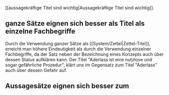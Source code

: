 [[aussagekräftige Titel sind wichtig|Aussagekräftige Titel sind wichtig]].
## ganze Sätze eignen sich besser als Titel als einzelne Fachbegriffe

Durch die Verwendung ganzer Sätze als [[System/Zettel|Zettel-Titel]], erreicht man höhere Eindeutigkeit als durch die Verwendung einzelner Fachbegriffe, da der Satz neben der Bezeichnung eines Konzepts auch über dessen Status aufklären kann. Der Titel "Aderlass ist eine nutzlose und sogar gefährliche Prozedur", klärt uns im Gegensatz zum Titel "Aderlass" auch über dessen Gefahr auf.

## Aussagesätze eignen sich besser zum 